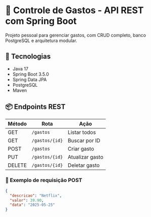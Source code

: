 # 💸 Controle de Gastos - API REST com Spring Boot

Projeto pessoal para gerenciar gastos, com CRUD completo, banco PostgreSQL e arquitetura modular.

## 🚀 Tecnologias
- Java 17
- Spring Boot 3.5.0
- Spring Data JPA
- PostgreSQL
- Maven

## 📦 Endpoints REST

| Método | Rota              | Ação                |
|--------|-------------------|---------------------|
| GET    | `/gastos`         | Listar todos        |
| GET    | `/gastos/{id}`    | Buscar por ID       |
| POST   | `/gastos`         | Criar gasto         |
| PUT    | `/gastos/{id}`    | Atualizar gasto     |
| DELETE | `/gastos/{id}`    | Deletar gasto       |

### 🔧 Exemplo de requisição POST
```json
{
  "descricao": "Netflix",
  "valor": 39.90,
  "data": "2025-05-25"
}
